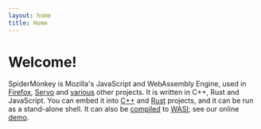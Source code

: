 ```yaml
---
layout: home
title: Home
---
```


# Welcome!

SpiderMonkey is Mozilla's JavaScript and WebAssembly Engine, used in
[Firefox](https://www.mozilla.org/en-US/firefox/), [Servo](https://servo.org/)
and [various](https://discourse.mozilla.org/t/survey-where-are-you-embedding-spidermonkey/77988)
other projects. It is written in C++, Rust and JavaScript. You can embed it into [C++](https://github.com/mozilla-spidermonkey/spidermonkey-embedding-examples) and [Rust](https://github.com/servo/rust-mozjs) projects, and it can be run as a stand-alone shell. It can also be [compiled](https://bytecodealliance.org/articles/making-javascript-run-fast-on-webassembly) to [WASI](https://wasi.dev/); see our online [demo](https://mozilla-spidermonkey.github.io/sm-wasi-demo/).
